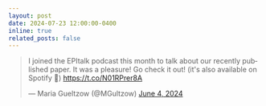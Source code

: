 ```yaml
---
layout: post
date: 2024-07-23 12:00:00-0400
inline: true
related_posts: false
---
```


<blockquote class="twitter-tweet"><p lang="en" dir="ltr">I joined the EPItalk podcast this month to talk about our recently published paper. It was a pleasure! Go check it out! (it&#39;s also available on Spotify 🤠) <a href="https://t.co/N01RPrer8A">https://t.co/N01RPrer8A</a></p>&mdash; Maria Gueltzow (@MGultzow) <a href="https://twitter.com/MGultzow/status/1797799592492474524?ref_src=twsrc%5Etfw">June 4, 2024</a></blockquote> <script async src="https://platform.twitter.com/widgets.js" charset="utf-8"></script>